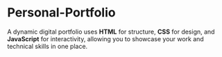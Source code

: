 # Personal-Portfolio
A dynamic digital portfolio uses **HTML** for structure, **CSS** for design, and **JavaScript** for interactivity, allowing you to showcase your work and technical skills in one place.
